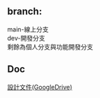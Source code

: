 ## branch:
main-線上分支  
dev-開發分支  
剩餘為個人分支與功能開發分支  

## Doc
[設計文件(GoogleDrive)](https://drive.google.com/drive/u/0/folders/1h7oyX7zoQUEdj2BjrMnvnXOv2f72EZNh)  

